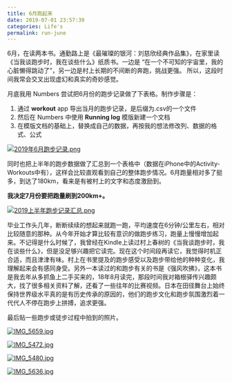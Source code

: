 ```yaml
---
title: 6月跑起来
date: 2019-07-01 23:57:39
categories: Life's
permalink: run-june
---
```


6月，在读两本书。通勤路上是《最璀璨的银河：刘慈欣经典作品集》，在家里读《当我谈跑步时，我在谈些什么》纸质书。一边是 “在一个不可知的宇宙里，我的心脏懒得跳动了”，另一边是村上长期的不间断的奔跑，挑战更强。 所以，这段时间我常会交叉出现虚幻和真实的奇妙感觉。

月底我用 Numbers 尝试把6月份的跑步记录做了下表格。制作步骤是：

1. 通过 **workout** app 导出当月的跑步记录，是后缀为.csv的一个文件
2. 然后在 Numbers 中使用 **Running log** 模版新建一个文档
3. 在模版文档的基础上，替换成自己的数据，再按我的想法修改列、数据的格式、公式

[![2019年6月跑步记录.png](https://i.loli.net/2019/07/03/5d1c8b817418c89638.png)](https://i.loli.net/2019/07/03/5d1c8b817418c89638.png)


同时也把上半年的跑步数据做了汇总到一个表格中（数据在iPhone中的Activity-Workouts中有），这样会比较直观看到自己的整体跑步情况。6月跑量相对多了挺多，到达了180km，看来是有被村上的文字和态度激励到。

**我决定7月份要把跑量刷到200km+。**

[![2019上半年跑步记录汇总.png](https://i.loli.net/2019/07/03/5d1c8b7fb7aeb81969.png)](https://i.loli.net/2019/07/03/5d1c8b7fb7aeb81969.png)

毕业工作头几年，断断续续的想起来就跑一跑，平均速度在6分钟/公里左右，相对比较随意的那种。从今年开始才算比较有意识的做跑步练习，跑量上慢慢增加起来。不记得是什么时候了，我曾经在Kindle上读过村上春树的《当我谈跑步时，我在谈些什么》，但是没足够兴趣把它读完。现在这个时间段再读它，我觉得时机正合适，而且津津有味。村上在书里提及的跑步感受以及跑步带给他的种种变化，我理解起来会有感同身受。另外一本读过的和跑步有关的书是《强风吹拂》，这本书是我去年从多抓鱼上二手买来的，18年8月读完，那段时间我对箱根驿传兴趣颇大，找了很多相关资料了解，还看了一些往年的比赛视频。日本在田径舞台上始终保持世界级水平真的是有历史传承的原因的，他们的跑步文化和跑步氛围激烈着一代代人不停在跑步上拼搏，追求更强。


最后贴一些跑步或徒步过程中拍到的照片。

[![IMG_5659.jpg](https://i.loli.net/2019/07/03/5d1c8b91af1d372394.jpg)](https://i.loli.net/2019/07/03/5d1c8b91af1d372394.jpg)

[![IMG_5472.jpg](https://i.loli.net/2019/07/03/5d1c8b91c34e549779.jpg)](https://i.loli.net/2019/07/03/5d1c8b91c34e549779.jpg)

[![IMG_5480.jpg](https://i.loli.net/2019/07/03/5d1c8b94ad66c33999.jpg)](https://i.loli.net/2019/07/03/5d1c8b94ad66c33999.jpg)

[![IMG_5636.jpg](https://i.loli.net/2019/07/03/5d1c8b968e47355393.jpg)](https://i.loli.net/2019/07/03/5d1c8b968e47355393.jpg)

